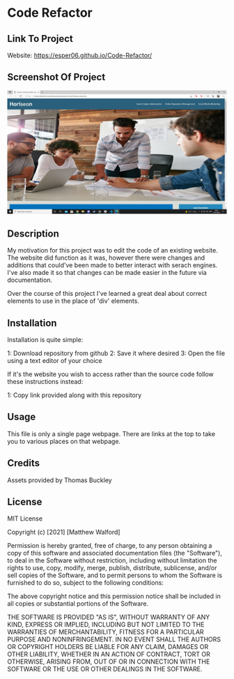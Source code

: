 # Code Refactor

## Link To Project

Website: https://esper06.github.io/Code-Refactor/

## Screenshot Of Project

<img src="./Assets/images/Screenshot.jpeg" alt="An image of the completed product">

## Description

My motivation for this project was to edit the code of an existing website. The website did function as it was, however there were changes and additions that could've been made to better interact with serach engines. I've also made it so that changes can be made easier in the future via documentation.

Over the course of this project I've learned a great deal about correct elements to use in the place of 'div' elements.

## Installation 

Installation is quite simple:

1: Download repository from github
2: Save it where desired 
3: Open the file using a text editor of your choice

If it's the website you wish to access rather than the source code follow these instructions instead:

1: Copy link provided along with this repository

## Usage

This file is only a single page webpage. There are links at the top to take you to various places on that webpage.

## Credits

Assets provided by Thomas Buckley 

## License

MIT License

Copyright (c) [2021] [Matthew Walford]

Permission is hereby granted, free of charge, to any person obtaining a copy
of this software and associated documentation files (the "Software"), to deal
in the Software without restriction, including without limitation the rights
to use, copy, modify, merge, publish, distribute, sublicense, and/or sell
copies of the Software, and to permit persons to whom the Software is
furnished to do so, subject to the following conditions:

The above copyright notice and this permission notice shall be included in all
copies or substantial portions of the Software.

THE SOFTWARE IS PROVIDED "AS IS", WITHOUT WARRANTY OF ANY KIND, EXPRESS OR
IMPLIED, INCLUDING BUT NOT LIMITED TO THE WARRANTIES OF MERCHANTABILITY,
FITNESS FOR A PARTICULAR PURPOSE AND NONINFRINGEMENT. IN NO EVENT SHALL THE
AUTHORS OR COPYRIGHT HOLDERS BE LIABLE FOR ANY CLAIM, DAMAGES OR OTHER
LIABILITY, WHETHER IN AN ACTION OF CONTRACT, TORT OR OTHERWISE, ARISING FROM,
OUT OF OR IN CONNECTION WITH THE SOFTWARE OR THE USE OR OTHER DEALINGS IN THE
SOFTWARE.
